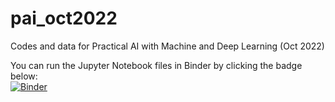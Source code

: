 # pai_oct2022
Codes and data for Practical AI with Machine and Deep Learning (Oct 2022)

You can run the Jupyter Notebook files in Binder by clicking the badge below:  
[![Binder](https://mybinder.org/badge_logo.svg)](https://mybinder.org/v2/gh/wooihaw/pai_oct2022/main)
